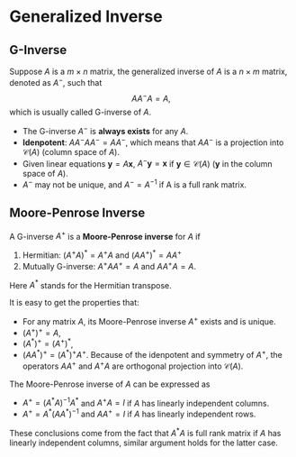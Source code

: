# Generalized Inverse

## G-Inverse

Suppose $A$ is a $m\times n$ matrix, the generalized inverse of $A$ is a $n\times m$ matrix, denoted as $A^-$, such that
$$
AA^-A=A,
$$
which is usually called G-inverse of $A$. 

* The G-inverse $A^-$ is **always exists** for any $A$.
* **Idenpotent**: $AA^-AA^-=AA^-$, which means that $AA^-$ is a projection into $\mathcal{C}(A)$ (column space of $A$).
* Given linear equations $\boldsymbol{y} = A\boldsymbol{x}$, $A^-\boldsymbol{y} = \boldsymbol{x}$ if $\boldsymbol{y} \in\mathcal{C}(A)$ ($\boldsymbol{y}$ in the column space of $A$). 
* $A^-$ may not be unique, and $A^-=A^{-1}$ if A is a full rank matrix.


## Moore-Penrose Inverse

A G-inverse $A^+$ is a **Moore-Penrose inverse** for $A$ if
1. Hermitian: $(A^+A)^*=A^+A$ and $(AA^+)^*=AA^+$
2. Mutually G-inverse: $A^+AA^+=A$ and $AA^+A=A$.

Here $A^*$ stands for the Hermitian transpose.

It is easy to get the properties that:
* For any matrix $A$, its Moore-Penrose inverse $A^+$ exists and is unique.
* $(A^+)^+=A$,
* $(A^*)^+=(A^+)^*$,
* $(AA^*)^+ = (A^*)^+A^+$.
Because of the idenpotent and symmetry of $A^+$, the operators $AA^+$ and $A^+A$ are orthogonal projection into $\mathcal{C}(A)$.

The Moore-Penrose inverse of $A$ can be expressed as
* $A^+=(A^*A)^{-1}A^*$ and $A^+A=I$ if $A$ has linearly independent columns. 
* $A^+=A^*(AA^*)^{-1}$ and $AA^+=I$ if $A$ has linearly independent rows.

These conclusions come from the fact that $A^*A$ is full rank matrix if $A$ has linearly independent columns, similar argument holds for the latter case.
